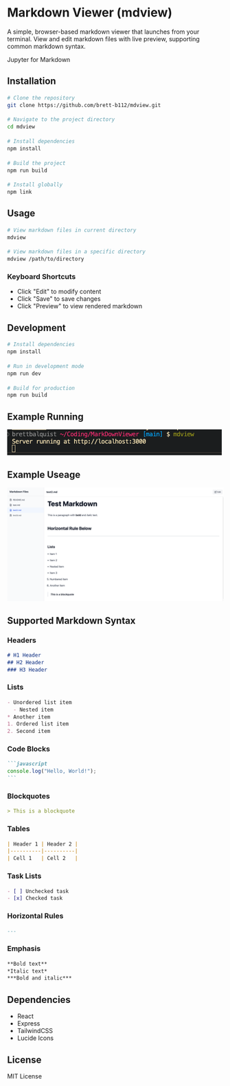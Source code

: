 # Markdown Viewer (mdview)

A simple, browser-based markdown viewer that launches from your terminal. View and edit markdown files with live preview, supporting common markdown syntax.

Jupyter for Markdown 


## Installation

```bash
# Clone the repository
git clone https://github.com/brett-b112/mdview.git

# Navigate to the project directory
cd mdview

# Install dependencies
npm install

# Build the project
npm run build

# Install globally
npm link
```

## Usage

```bash
# View markdown files in current directory
mdview

# View markdown files in a specific directory
mdview /path/to/directory
```

### Keyboard Shortcuts

- Click "Edit" to modify content
- Click "Save" to save changes
- Click "Preview" to view rendered markdown

## Development

```bash
# Install dependencies
npm install

# Run in development mode
npm run dev

# Build for production
npm run build
```

## Example Running
![Example viewing of files](ExampleRun.png)

## Example Useage
![Example viewing of files](Example.png)

## Supported Markdown Syntax

### Headers

```markdown
# H1 Header
## H2 Header
### H3 Header
```

### Lists

```markdown
- Unordered list item
  - Nested item
* Another item
1. Ordered list item
2. Second item
```

### Code Blocks

````markdown
```javascript
console.log("Hello, World!");
```
````

### Blockquotes

```markdown
> This is a blockquote
```

### Tables

```markdown
| Header 1 | Header 2 |
|----------|----------|
| Cell 1   | Cell 2   |
```

### Task Lists

```markdown
- [ ] Unchecked task
- [x] Checked task
```

### Horizontal Rules

```markdown
---
```

### Emphasis

```markdown
**Bold text**
*Italic text*
***Bold and italic***
```

## Dependencies

- React
- Express
- TailwindCSS
- Lucide Icons

## License

MIT License
